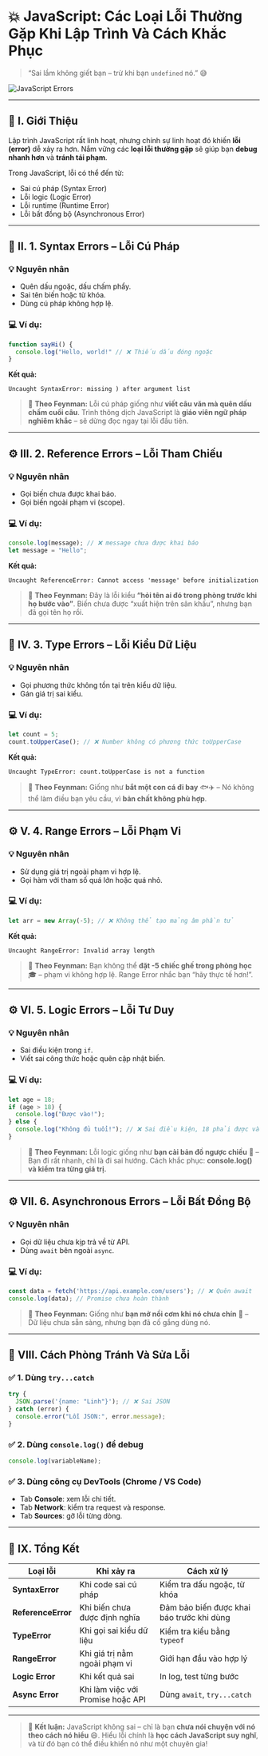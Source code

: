 # 💥 JavaScript: Các Loại Lỗi Thường Gặp Khi Lập Trình Và Cách Khắc Phục

> “Sai lầm không giết bạn – trừ khi bạn `undefined` nó.” 😅

![JavaScript Errors](https://developer.mozilla.org/en-US/docs/Learn/JavaScript/First_steps/What_went_wrong/javascript-error-message.png)

---

## 🧠 I. Giới Thiệu

Lập trình JavaScript rất linh hoạt, nhưng chính sự linh hoạt đó khiến **lỗi (error)** dễ xảy ra hơn.
Nắm vững các **loại lỗi thường gặp** sẽ giúp bạn **debug nhanh hơn** và **tránh tái phạm**.

Trong JavaScript, lỗi có thể đến từ:

* Sai cú pháp (Syntax Error)
* Lỗi logic (Logic Error)
* Lỗi runtime (Runtime Error)
* Lỗi bất đồng bộ (Asynchronous Error)

---

## 🧩 II. 1. Syntax Errors – Lỗi Cú Pháp

### 💡 Nguyên nhân

* Quên dấu ngoặc, dấu chấm phẩy.
* Sai tên biến hoặc từ khóa.
* Dùng cú pháp không hợp lệ.

### 💻 Ví dụ:

```javascript
function sayHi() {
  console.log("Hello, world!" // ❌ Thiếu dấu đóng ngoặc
}
```

**Kết quả:**

```
Uncaught SyntaxError: missing ) after argument list
```

> 🧠 **Theo Feynman:**
> Lỗi cú pháp giống như **viết câu văn mà quên dấu chấm cuối câu**.
> Trình thông dịch JavaScript là **giáo viên ngữ pháp nghiêm khắc** – sẽ dừng đọc ngay tại lỗi đầu tiên.

---

## ⚙️ III. 2. Reference Errors – Lỗi Tham Chiếu

### 💡 Nguyên nhân

* Gọi biến chưa được khai báo.
* Gọi biến ngoài phạm vi (scope).

### 💻 Ví dụ:

```javascript
console.log(message); // ❌ message chưa được khai báo
let message = "Hello";
```

**Kết quả:**

```
Uncaught ReferenceError: Cannot access 'message' before initialization
```

> 🧠 **Theo Feynman:**
> Đây là lỗi kiểu **“hỏi tên ai đó trong phòng trước khi họ bước vào”**.
> Biến chưa được “xuất hiện trên sân khấu”, nhưng bạn đã gọi tên họ rồi.

---

## 🧩 IV. 3. Type Errors – Lỗi Kiểu Dữ Liệu

### 💡 Nguyên nhân

* Gọi phương thức không tồn tại trên kiểu dữ liệu.
* Gán giá trị sai kiểu.

### 💻 Ví dụ:

```javascript
let count = 5;
count.toUpperCase(); // ❌ Number không có phương thức toUpperCase
```

**Kết quả:**

```
Uncaught TypeError: count.toUpperCase is not a function
```

> 🧠 **Theo Feynman:**
> Giống như **bắt một con cá đi bay** 🐟✈️ –
> Nó không thể làm điều bạn yêu cầu, vì **bản chất không phù hợp**.

---

## ⚙️ V. 4. Range Errors – Lỗi Phạm Vi

### 💡 Nguyên nhân

* Sử dụng giá trị ngoài phạm vi hợp lệ.
* Gọi hàm với tham số quá lớn hoặc quá nhỏ.

### 💻 Ví dụ:

```javascript
let arr = new Array(-5); // ❌ Không thể tạo mảng âm phần tử
```

**Kết quả:**

```
Uncaught RangeError: Invalid array length
```

> 🧠 **Theo Feynman:**
> Bạn không thể **đặt -5 chiếc ghế trong phòng học** 🎓 – phạm vi không hợp lệ.
> Range Error nhắc bạn “hãy thực tế hơn!”.

---

## ⚙️ VI. 5. Logic Errors – Lỗi Tư Duy

### 💡 Nguyên nhân

* Sai điều kiện trong `if`.
* Viết sai công thức hoặc quên cập nhật biến.

### 💻 Ví dụ:

```javascript
let age = 18;
if (age > 18) {
  console.log("Được vào!");
} else {
  console.log("Không đủ tuổi!"); // ❌ Sai điều kiện, 18 phải được vào
}
```

> 🧠 **Theo Feynman:**
> Lỗi logic giống như **bạn cài bản đồ ngược chiều** 🧭 –
> Bạn đi rất nhanh, chỉ là đi sai hướng.
> Cách khắc phục: **console.log() và kiểm tra từng giá trị.**

---

## ⚙️ VII. 6. Asynchronous Errors – Lỗi Bất Đồng Bộ

### 💡 Nguyên nhân

* Gọi dữ liệu chưa kịp trả về từ API.
* Dùng `await` bên ngoài `async`.

### 💻 Ví dụ:

```javascript
const data = fetch('https://api.example.com/users'); // ❌ Quên await
console.log(data); // Promise chưa hoàn thành
```

> 🧠 **Theo Feynman:**
> Giống như **bạn mở nồi cơm khi nó chưa chín** 🍚 –
> Dữ liệu chưa sẵn sàng, nhưng bạn đã cố gắng dùng nó.

---

## 🧰 VIII. Cách Phòng Tránh Và Sửa Lỗi

### ✅ 1. Dùng `try...catch`

```javascript
try {
  JSON.parse('{name: "Linh"}'); // ❌ Sai JSON
} catch (error) {
  console.error("Lỗi JSON:", error.message);
}
```

### ✅ 2. Dùng `console.log()` để debug

```javascript
console.log(variableName);
```

### ✅ 3. Dùng công cụ DevTools (Chrome / VS Code)

* Tab **Console**: xem lỗi chi tiết.
* Tab **Network**: kiểm tra request và response.
* Tab **Sources**: gỡ lỗi từng dòng.

---

## 🧭 IX. Tổng Kết

| Loại lỗi           | Khi xảy ra                        | Cách xử lý                                |
| ------------------ | --------------------------------- | ----------------------------------------- |
| **SyntaxError**    | Khi code sai cú pháp              | Kiểm tra dấu ngoặc, từ khóa               |
| **ReferenceError** | Khi biến chưa được định nghĩa     | Đảm bảo biến được khai báo trước khi dùng |
| **TypeError**      | Khi gọi sai kiểu dữ liệu          | Kiểm tra kiểu bằng `typeof`               |
| **RangeError**     | Khi giá trị nằm ngoài phạm vi     | Giới hạn đầu vào hợp lý                   |
| **Logic Error**    | Khi kết quả sai                   | In log, test từng bước                    |
| **Async Error**    | Khi làm việc với Promise hoặc API | Dùng `await`, `try...catch`               |

---

> 💬 **Kết luận:**
> JavaScript không sai – chỉ là bạn **chưa nói chuyện với nó theo cách nó hiểu** 😄.
> Hiểu lỗi chính là **học cách JavaScript suy nghĩ**, và từ đó bạn có thể điều khiển nó như một chuyên gia!

